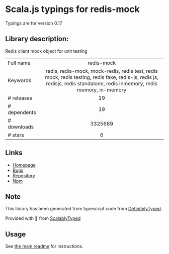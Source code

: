 
# Scala.js typings for redis-mock

Typings are for version 0.17

## Library description:
Redis client mock object for unit testing

|                    |                 |
| ------------------ | :-------------: |
| Full name          | redis-mock |
| Keywords           | redis, redis-mock, mock-redis, redis test, redis mock, redis testing, redis fake, redis-js, redis js, redisjs, redis standalone, redis inmemory, redis memory, in-memory |
| # releases         | 19 |
| # dependents       | 19 |
| # downloads        | 3325689 |
| # stars            | 6 |

## Links
- [Homepage](https://github.com/yeahoffline/redis-mock#readme)
- [Bugs](https://github.com/yeahoffline/redis-mock/issues)
- [Repository](https://github.com/yeahoffline/redis-mock)
- [Npm](https://www.npmjs.com/package/redis-mock)
    


## Note
This library has been generated from typescript code from [DefinitelyTyped](https://definitelytyped.org).

Provided with :purple_heart: from [ScalablyTyped](https://github.com/oyvindberg/ScalablyTyped)

## Usage
See [the main readme](../../readme.md) for instructions.


